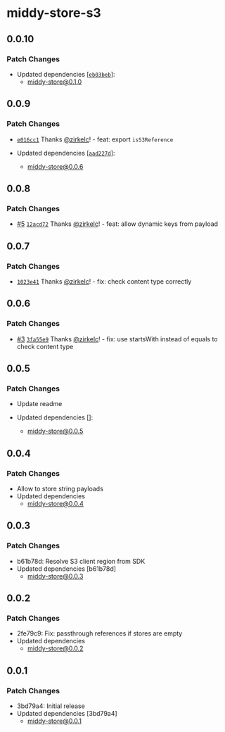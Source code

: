 # middy-store-s3

## 0.0.10

### Patch Changes

- Updated dependencies [[`eb03beb`](https://github.com/zirkelc/middy-store/commit/eb03beba07ed226cd831a5e8e04f9b14a5248ff6)]:
  - middy-store@0.1.0

## 0.0.9

### Patch Changes

- [`e016cc1`](https://github.com/zirkelc/middy-store/commit/e016cc192deb72f01a25de1574a8f0d740eaa383) Thanks [@zirkelc](https://github.com/zirkelc)! - feat: export `isS3Reference`

- Updated dependencies [[`aad227d`](https://github.com/zirkelc/middy-store/commit/aad227d8a1c7c7cffb27e9ce54aa41fb3ffccb69)]:
  - middy-store@0.0.6

## 0.0.8

### Patch Changes

- [#5](https://github.com/zirkelc/middy-store/pull/5) [`12acd72`](https://github.com/zirkelc/middy-store/commit/12acd722985be49094cb74865d96e7cb76c537c3) Thanks [@zirkelc](https://github.com/zirkelc)! - feat: allow dynamic keys from payload

## 0.0.7

### Patch Changes

- [`1023e41`](https://github.com/zirkelc/middy-store/commit/1023e41ce765ed0f69e968595daeae0076e3bf06) Thanks [@zirkelc](https://github.com/zirkelc)! - fix: check content type correctly

## 0.0.6

### Patch Changes

- [#3](https://github.com/zirkelc/middy-store/pull/3) [`3fa55e9`](https://github.com/zirkelc/middy-store/commit/3fa55e921ecbcb12f75099ac03f9608ab77cf223) Thanks [@zirkelc](https://github.com/zirkelc)! - fix: use startsWith instead of equals to check content type

## 0.0.5

### Patch Changes

- Update readme

- Updated dependencies []:
  - middy-store@0.0.5

## 0.0.4

### Patch Changes

- Allow to store string payloads
- Updated dependencies
  - middy-store@0.0.4

## 0.0.3

### Patch Changes

- b61b78d: Resolve S3 client region from SDK
- Updated dependencies [b61b78d]
  - middy-store@0.0.3

## 0.0.2

### Patch Changes

- 2fe79c9: Fix: passthrough references if stores are empty
- Updated dependencies
  - middy-store@0.0.2

## 0.0.1

### Patch Changes

- 3bd79a4: Initial release
- Updated dependencies [3bd79a4]
  - middy-store@0.0.1
